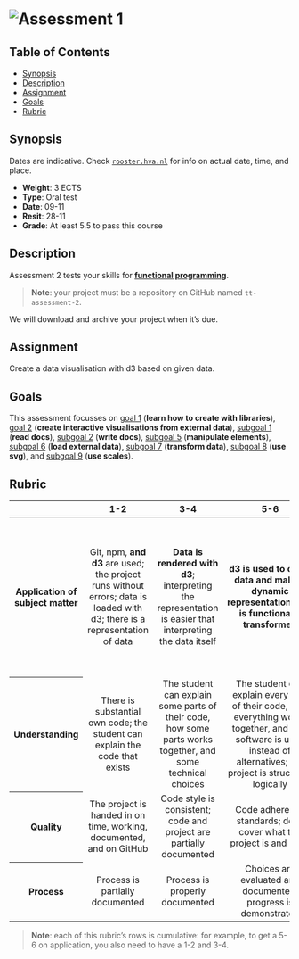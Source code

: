 # ![Assessment 1][banner]

## Table of Contents

*   [Synopsis](#synopsis)
*   [Description](#description)
*   [Assignment](#assignment)
*   [Goals](#goals)
*   [Rubric](#rubric)

## Synopsis

Dates are indicative.
Check [`rooster.hva.nl`][rooster] for info on actual date, time, and place.

*   **Weight**: 3 ECTS
*   **Type**: Oral test
*   **Date**: 09-11
*   **Resit**: 28-11
*   **Grade**: At least 5.5 to pass this course

## Description

Assessment 2 tests your skills for [**functional programming**][fp].

> **Note**: your project must be a repository on GitHub named `tt-assessment-2`.

We will download and archive your project when it’s due.

## Assignment

Create a data visualisation with d3 based on given data.

## Goals

This assessment focusses on [goal 1][g1] (**learn how to create with
libraries**), [goal 2][g2] (**create interactive visualisations from external
data**), [subgoal 1][s1] (**read docs**), [subgoal 2][s2] (**write docs**),
[subgoal 5][s5] (**manipulate elements**), [subgoal 6][s6] (**load external
data**), [subgoal 7][s7] (**transform data**), [subgoal 8][s8] (**use svg**),
and [subgoal 9][s9] (**use scales**).

## Rubric

<!--lint disable no-html maximum-line-length-->

<table>
  <thead>
    <tr>
      <th></th>
      <th><strong>1-2</strong></th>
      <th><strong>3-4</strong></th>
      <th><strong>5-6</strong></th>
      <th><strong>7-8</strong></th>
      <th><strong>9-10</strong></th>
    </tr>
  </thead>
  <tbody>
    <tr>
      <th align="center" scope="row"><strong>Application</strong> of subject matter</th>
      <td align="center">Git, npm, <strong>and d3</strong> are used; the project runs without errors; data is loaded with d3; there is a representation of data</td>
      <td align="center"><strong>Data is rendered with d3</strong>; interpreting the representation is easier that interpreting the data itself</td>
      <td align="center"><strong>d3 is used to clean data and make a dynamic representation;data is functionally transformed</strong></td>
      <td align="center">Representation and <strong>use of d3</strong> go beyond an example: there are demonstrable additions <strong>like a well-chosen scale</strong></td>
      <td align="center">😱<br>The way the student applies subject matter  is more advanced than what they were taught in class; let’s switch places</td>
    </tr>
    <tr>
      <th align="center" scope="row">Understanding</th>
      <td align="center">There is substantial own code; the student can explain the code that exists</td>
      <td align="center">The student can explain some parts of their code, how some parts works together, and some technical choices</td>
      <td align="center">The student can explain every part of their code, how everything works together, and why software is used instead of alternatives; the project is structured logically</td>
      <td align="center">The project is complex but can easily be understood; alternatives to software covered in class was used that were great choices</td>
      <td align="center">🤓<br>The student deeply understands JavaScript and a geeky / nerdy conversation can be held about this</td>
    </tr>
    <tr>
      <th align="center" scope="row">Quality</th>
      <td align="center">The project is handed in on time, working, documented, and on GitHub</td>
      <td align="center">Code style is consistent; code and project  are partially documented</td>
      <td align="center">Code adheres to standards; docs cover what the project is and does</td>
      <td align="center">Code quality is good and enforced; docs are useful and professional</td>
      <td align="center">📚<br>Code and docs both read like great books</td>
    </tr>
    <tr>
      <th align="center" scope="row">Process</th>
      <td align="center">Process is partially documented</td>
      <td align="center">Process is properly documented</td>
      <td align="center">Choices are evaluated and documented; progress is demonstrated</td>
      <td align="center">Significant progress or iterations are demonstrated</td>
      <td align="center">💪<br>What you did this course is amazing</td>
    </tr>
  </tbody>
</table>

> **Note**: each of this rubric’s rows is cumulative: for example, to get a 5-6
> on application, you also need to have a 1-2 and 3-4.

<!--lint enable no-html maximum-line-length-->

[banner]: https://cdn.rawgit.com/cmda-tt/logo/d3abd8b1/banner-assessment-2.svg

[rooster]: https://rooster.hva.nl

[fp]: readme.md#functional-programming

[g1]: readme.md#goal-1

[g2]: readme.md#goal-2

[s1]: readme.md#subgoal-1

[s2]: readme.md#subgoal-2

[s5]: readme.md#subgoal-5

[s6]: readme.md#subgoal-6

[s7]: readme.md#subgoal-7

[s8]: readme.md#subgoal-8

[s9]: readme.md#subgoal-9
